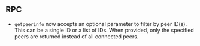 RPC
---

- `getpeerinfo` now accepts an optional parameter to filter by peer ID(s).
  This can be a single ID or a list of IDs. When provided, only the specified
  peers are returned instead of all connected peers.

